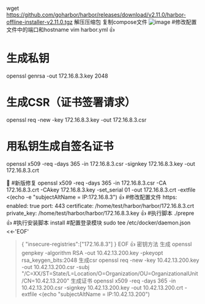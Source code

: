 wget https://github.com/goharbor/harbor/releases/download/v2.11.0/harbor-offline-installer-v2.11.0.tgz
解压压缩包
复制compose文件
![image](https://github.com/donkeytt11111/jiaxin.github.io/assets/167744103/fcc2629c-8bd9-4889-97b3-c4c5cf1e88a0)
#修改配置文件中的端口和hostname
vim harbor.yml
👍 
# 生成私钥
openssl genrsa -out 172.16.8.3.key 2048
# 生成CSR（证书签署请求）
openssl req -new -key 172.16.8.3.key -out 172.16.8.3.csr
# 用私钥生成自签名证书
openssl x509 -req -days 365 -in 172.16.8.3.csr -signkey 172.16.8.3.key -out 172.16.8.3.crt

💯 #新版修复
openssl x509 -req -days 365 -in 172.16.8.3.csr -CA 172.16.8.3.crt -CAkey 172.16.8.3.key -set_serial 01 -out 172.16.8.3.crt -extfile <(echo -e "subjectAltName = IP:172.16.8.3")
👍 
#修改配置文件
https:
  enabled: true
  port: 443
  certificate: /home/test/harbor/harbor/172.16.8.3.crt
  private_key: /home/test/harbor/harbor/172.16.8.3.key
👍 
#执行脚本
./prepre
👍 
#执行安装脚本
install
#配置登录模块
sudo tee /etc/docker/daemon.json <<-'EOF'
> {
> "insecure-registries":["172.16.8.3"]
> }
> EOF
👍 密钥方法
生成
openssl genpkey -algorithm RSA -out 10.42.13.200.key -pkeyopt rsa_keygen_bits:2048
生成csr
openssl req -new -key 10.42.13.200.key -out 10.42.13.200.csr -subj "/C=XX/ST=State/L=Location/O=Organization/OU=OrganizationalUnit/CN=10.42.13.200"
生成证书
openssl x509 -req -days 365 -in 10.42.13.200.csr -signkey 10.42.13.200.key -out 10.42.13.200.crt -extfile <(echo "subjectAltName = IP:10.42.13.200")

